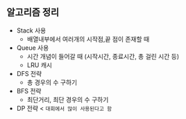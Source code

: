 ## 알고리즘 정리
* Stack 사용
   * 배열내부에서 여러개의 시작점,끝 점이 존재할 때 
* Queue 사용
   * 시간 개념이 들어갈 때 (시작시간, 종료시간, 총 걸린 시간 등)
   * LRU 캐시
* DFS 전략
   * 총 경우의 수 구하기
* BFS 전략
   * 최단거리, 최단 경우의 수 구하기
* DP 전략 < `대회에서 많이 사용된다고 함`
